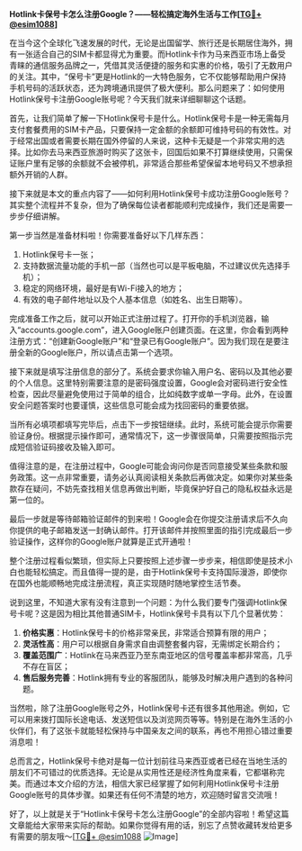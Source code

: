 **Hotlink卡保号卡怎么注册Google？——轻松搞定海外生活与工作[[TG💪+ @esim1088](https://t.me/s/esim1088)]**

在当今这个全球化飞速发展的时代，无论是出国留学、旅行还是长期居住海外，拥有一张适合自己的SIM卡都显得尤为重要。而Hotlink卡作为马来西亚市场上备受青睐的通信服务品牌之一，凭借其灵活便捷的服务和实惠的价格，吸引了无数用户的关注。其中，“保号卡”更是Hotlink的一大特色服务，它不仅能够帮助用户保持手机号码的活跃状态，还为跨境通讯提供了极大便利。那么问题来了：如何使用Hotlink保号卡注册Google账号呢？今天我们就来详细聊聊这个话题。

首先，让我们简单了解一下Hotlink保号卡是什么。Hotlink保号卡是一种无需每月支付套餐费用的SIM卡产品，只要保持一定金额的余额即可维持号码的有效性。对于经常出国或者需要长期在国外停留的人来说，这种卡无疑是一个非常实用的选择。比如你去马来西亚旅游时购买了这张卡，回国后如果不打算继续使用，只需保证账户里有足够的余额就不会被停机，非常适合那些希望保留本地号码又不想承担额外开销的人群。

接下来就是本文的重点内容了——如何利用Hotlink保号卡成功注册Google账号？其实整个流程并不复杂，但为了确保每位读者都能顺利完成操作，我们还是需要一步步仔细讲解。

第一步当然是准备材料啦！你需要准备好以下几样东西：
1. Hotlink保号卡一张；
2. 支持数据流量功能的手机一部（当然也可以是平板电脑，不过建议优先选择手机）；
3. 稳定的网络环境，最好是有Wi-Fi接入的地方；
4. 有效的电子邮件地址以及个人基本信息（如姓名、出生日期等）。

完成准备工作之后，就可以开始正式注册过程了。打开你的手机浏览器，输入“accounts.google.com”，进入Google账户创建页面。在这里，你会看到两种注册方式：“创建新Google账户”和“登录已有Google账户”。因为我们现在是要注册全新的Google账户，所以请点击第一个选项。

接下来就是填写注册信息的部分了。系统会要求你输入用户名、密码以及其他必要的个人信息。这里特别需要注意的是密码强度设置，Google会对密码进行安全性检查，因此尽量避免使用过于简单的组合，比如纯数字或单一字母。此外，在设置安全问题答案时也要谨慎，这些信息可能会成为找回密码的重要依据。

当所有必填项都填写完毕后，点击下一步按钮继续。此时，系统可能会提示你需要验证身份。根据提示操作即可，通常情况下，这一步骤很简单，只需要按照指示完成短信验证码接收及输入即可。

值得注意的是，在注册过程中，Google可能会询问你是否同意接受某些条款和服务政策。这一点非常重要，请务必认真阅读相关条款后再做决定。如果你对某些条款存在疑问，不妨先查找相关信息再做出判断，毕竟保护好自己的隐私权益永远是第一位的。

最后一步就是等待邮箱验证邮件的到来啦！Google会在你提交注册请求后不久向你提供的电子邮箱发送一封确认邮件。打开该邮件并按照里面的指引完成最后一步验证操作，这样你的Google账户就算是正式开通啦！

整个注册过程看似繁琐，但实际上只要按照上述步骤一步步来，相信即使是技术小白也能轻松搞定。而且值得一提的是，由于Hotlink保号卡支持国际漫游，即使你在国外也能顺畅地完成注册流程，真正实现随时随地掌控生活节奏。

说到这里，不知道大家有没有注意到一个问题：为什么我们要专门强调Hotlink保号卡呢？这是因为相比其他普通SIM卡，Hotlink保号卡具有以下几个显著优势：

1. **价格实惠**：Hotlink保号卡的价格非常亲民，非常适合预算有限的用户；
2. **灵活性高**：用户可以根据自身需求自由调整套餐内容，无需绑定长期合约；
3. **覆盖范围广**：Hotlink在马来西亚乃至东南亚地区的信号覆盖率都非常高，几乎不存在盲区；
4. **售后服务完善**：Hotlink拥有专业的客服团队，能够及时解决用户遇到的各种问题。

当然啦，除了注册Google账号之外，Hotlink保号卡还有很多其他用途。例如，它可以用来拨打国际长途电话、发送短信以及浏览网页等等。特别是在海外生活的小伙伴们，有了这张卡就能轻松保持与中国亲友之间的联系，再也不用担心错过重要消息啦！

总而言之，Hotlink保号卡绝对是每一位计划前往马来西亚或者已经在当地生活的朋友们不可错过的优质选择。无论是从实用性还是经济性角度来看，它都堪称完美。而通过本文介绍的方法，相信大家已经掌握了如何利用Hotlink保号卡注册Google账号的具体步骤。如果还有任何不清楚的地方，欢迎随时留言交流哦！

好了，以上就是关于“Hotlink卡保号卡怎么注册Google”的全部内容啦！希望这篇文章能给大家带来实际的帮助。如果你觉得有用的话，别忘了点赞收藏转发给更多有需要的朋友哦～[[TG💪+ @esim1088](https://t.me/s/esim1088) ![Image](https://i.postimg.cc/4NQfJmqS/Snipaste-2025-05-13-00-14-12.png)]